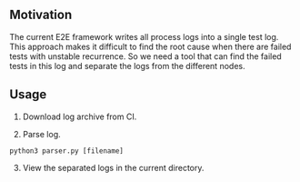 <!--

    Licensed to the Apache Software Foundation (ASF) under one
    or more contributor license agreements.  See the NOTICE file
    distributed with this work for additional information
    regarding copyright ownership.  The ASF licenses this file
    to you under the Apache License, Version 2.0 (the
    "License"); you may not use this file except in compliance
    with the License.  You may obtain a copy of the License at

        http://www.apache.org/licenses/LICENSE-2.0

    Unless required by applicable law or agreed to in writing,
    software distributed under the License is distributed on an
    "AS IS" BASIS, WITHOUT WARRANTIES OR CONDITIONS OF ANY
    KIND, either express or implied.  See the License for the
    specific language governing permissions and limitations
    under the License.

-->

## Motivation
The current E2E framework writes all process logs into a single test log. This approach makes it difficult to find the root cause when there are failed tests with unstable recurrence. So we need a tool that can find the failed tests in this log and separate the logs from the different nodes.

## Usage
1. Download log archive from CI.

2. Parse log.
```
python3 parser.py [filename]
```

3. View the separated logs in the current directory.